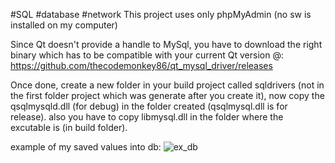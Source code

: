 #SQL #database #network
This project uses only phpMyAdmin (no sw is installed on my computer)

Since Qt doesn't provide a handle to MySql, you have to download the right binary which has to be compatible with your current Qt version @: https://github.com/thecodemonkey86/qt_mysql_driver/releases

Once done, create a new folder in your build project called sqldrivers (not in the first folder project which was generate after you create it), now copy the qsqlmysqld.dll (for debug) in the folder created (qsqlmysql.dll is for release). also you have to copy libmysql.dll in the folder where the excutable is (in build folder).

example of my saved values into db:
![ex_db](https://user-images.githubusercontent.com/62848804/92991884-833dbd80-f4de-11ea-88d4-410031d3ad83.png)
